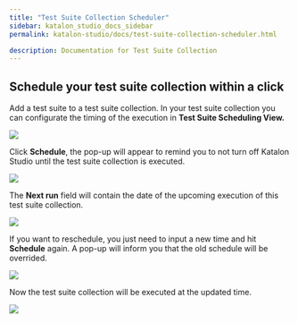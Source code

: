 ```yaml
---
title: "Test Suite Collection Scheduler" 
sidebar: katalon_studio_docs_sidebar
permalink: katalon-studio/docs/test-suite-collection-scheduler.html

description: Documentation for Test Suite Collection 
---
```


## Schedule your test suite collection within a click

Add a test suite to a test suite collection. In your test suite collection you can configurate the timing of the execution in **Test Suite Scheduling View.**

![](../../images/katalon-studio/docs/scheduler-1.jpg)

Click **Schedule**, the pop-up will appear to remind you to not turn off Katalon Studio until the test suite collection is executed.

![](../../images/katalon-studio/docs/test-suite-collection-scheduling/scheduler-2.jpg)

The **Next run** field will contain the date of the upcoming execution of this test suite collection. 

![](../../images/katalon-studio/docs/scheduler-3.jpg)

If you want to reschedule, you just need to input a new time and hit **Schedule** again. A pop-up will inform you that the old schedule will be overrided.

![](../../images/katalon-studio/docs/scheduler-4.jpg)

Now the test suite collection will be executed at the updated time.

![](../../images/katalon-studio/docs/scheduler-5.jpg)
